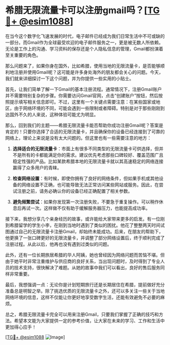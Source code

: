 # 希腊无限流量卡可以注册gmail吗？[[TG💪+ @esim1088](https://t.me/s/esim1088)]

在当今这个数字化飞速发展的时代，电子邮件已经成为我们日常生活中不可或缺的一部分。而Gmail作为全球最受欢迎的电子邮件服务之一，更是被无数人所依赖。无论是工作上的沟通、学习资料的保存还是个人隐私信息的管理，Gmail都扮演着至关重要的角色。

那么问题来了，如果你身在国外，比如希腊，使用当地的无限流量卡，是否能够顺利地注册并使用Gmail呢？这可能是许多身处海外的朋友都会关心的问题。今天，我们就来详细探讨一下这个问题，并为你提供一些实用的小贴士。

首先，让我们简单了解一下Gmail的基本注册流程。通常情况下，注册Gmail账户并不需要特别复杂的步骤。你需要访问Gmail官网，点击“创建账户”按钮，然后按照提示填写相关信息即可。不过，这里有一个关键点需要注意：在某些国家或地区，由于网络环境的不同，可能会遇到一些限制或者障碍。特别是对于那些刚刚到达国外不久的人来说，这种体验可能尤为明显。

那么，回到我们的主题——希腊无限流量卡能否帮助你成功注册Gmail呢？答案是肯定的！只要你选择了合适的无限流量卡，并且确保你的设备已经连接到了可靠的网络上，理论上来说是没有太大问题的。但这里也有一些需要注意的地方：

1. **选择适合的无限流量卡**：市面上有很多不同类型的无限流量卡可供选择，但并不是所有的卡都能满足你的需求。建议优先考虑那些口碑较好、覆盖范围广且稳定性强的产品。比如某款希腊本地的无限流量卡就以其高速稳定的网络连接赢得了众多用户的青睐。
   
2. **检查网络设置**：有时候，即使你拥有了良好的网络条件，但如果手机或其他设备的网络设置不正确，也可能导致无法正常访问某些网站或服务。因此，在尝试注册之前，请务必确认你的设备已经正确配置了相关参数。

3. **避免频繁尝试**：如果你发现第一次注册失败，不要急于重复操作。可以稍作休息后再试一次。这样做不仅有助于缓解服务器压力，也能提高成功率。

接下来，我想分享几个亲身经历的故事，或许能给大家带来更多的启发。有一位刚到希腊留学的学生小李，在刚到当地时遇到了类似的困扰。他花了整整两天时间试图通过自己的无限流量卡注册Gmail，却始终未能成功。后来，在朋友的帮助下，他更换了一张口碑更好的无限流量卡，并调整了部分网络设置后，终于顺利完成了注册过程。从此以后，他再也没有遇到过类似的问题。

此外，还有一位长期旅居希腊的华人阿姨，她也曾经因为网络问题而苦恼不堪。但由于她平时非常注重维护与供应商的良好关系，当出现问题时，及时得到了专业人员的技术支持，很快解决了难题。从她的故事中我们可以看出，良好的售后服务同样非常重要。

最后，我想强调一点：无论你是计划短期旅行还是长期居住在希腊，提前做好充分准备总是明智之举。除了挑选优质的无限流量卡之外，还可以多关注一些关于当地网络环境的信息，这样不仅能让你更好地享受数字生活，还能有效避免不必要的麻烦。

总之，希腊无限流量卡完全可以用来注册Gmail，只要我们掌握了正确的技巧和方法。希望本文能为大家提供一定的参考价值，让大家在未来的学习、工作和生活中更加得心应手！

[[TG💪+ @esim1088](https://t.me/s/esim1088) ![Image](https://i.postimg.cc/4NQfJmqS/Snipaste-2025-05-13-00-14-12.png)]